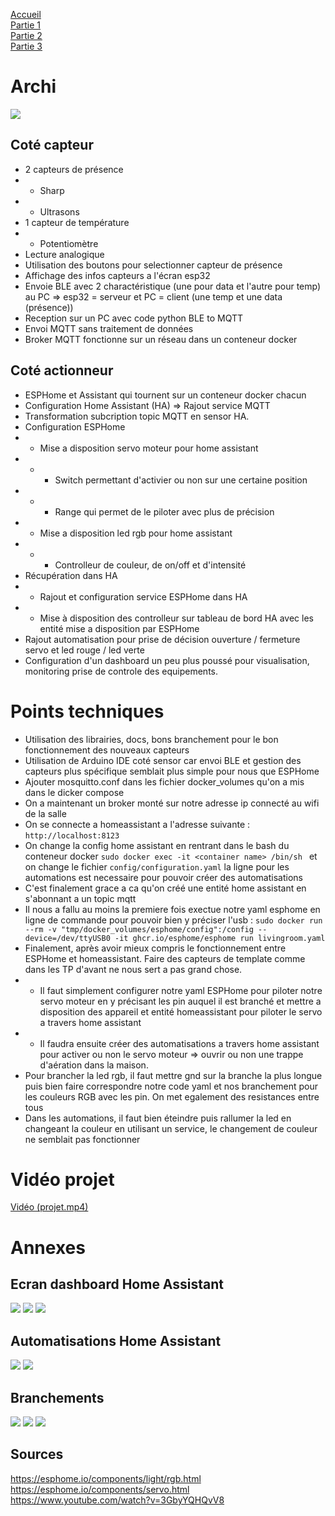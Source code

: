 [Accueil](https://gitlab.com/cpelyon/rob/5irc-2023-2024/eic/sujet_1_tps_eic/S1_G3_Coudrais_Girardin/-/tree/main) </br>
[Partie 1](../Part1) </br>
[Partie 2](../Part2)</br>
[Partie 3](../Part3)

# Archi 
 ![](../images_videos/archi_projet.png) 
## Coté capteur
- 2 capteurs de présence 
- - Sharp 
- - Ultrasons 
- 1 capteur de température 
- - Potentiomètre 
- Lecture analogique 
- Utilisation des boutons pour selectionner capteur de présence 
- Affichage des infos capteurs a l'écran esp32 
- Envoie BLE avec 2 charactéristique (une pour data et l'autre pour temp) au PC => esp32 = serveur et PC = client (une temp et une data (présence))
- Reception sur un PC avec code python BLE to MQTT 
- Envoi MQTT sans traitement de données
- Broker MQTT fonctionne sur un réseau dans un conteneur docker

## Coté actionneur
- ESPHome et Assistant qui tournent sur un conteneur docker chacun
- Configuration Home Assistant (HA) => Rajout service MQTT 
- Transformation subcription topic MQTT en sensor HA.
- Configuration ESPHome
- - Mise a disposition servo moteur pour home assistant
- - - Switch permettant d'activier ou non sur une certaine position
- - - Range qui permet de le piloter avec plus de précision 
- - Mise a disposition led rgb pour home assistant 
- - - Controlleur de couleur, de on/off et d'intensité 
- Récupération dans HA
- - Rajout et configuration service ESPHome dans HA
- - Mise à disposition des controlleur sur tableau de bord HA avec les entité mise a disposition par ESPHome
- Rajout automatisation pour prise de décision ouverture / fermeture servo et led rouge / led verte
- Configuration d'un dashboard un peu plus poussé pour visualisation, monitoring prise de controle des equipements.

# Points techniques 
- Utilisation des librairies, docs, bons branchement pour le bon fonctionnement des nouveaux capteurs
- Utilisation de Arduino IDE coté sensor car envoi BLE et gestion des capteurs plus spécifique semblait plus simple pour nous que ESPHome
- Ajouter mosquitto.conf dans les fichier docker_volumes qu'on a mis dans le dicker compose 
- On a maintenant un broker monté sur notre adresse ip connecté au wifi de la salle 
- On se connecte a homeassistant a l'adresse suivante : `http://localhost:8123`
- On change la config home assistant en rentrant dans le bash du conteneur docker `sudo docker exec -it <container name> /bin/sh
` et on change le fichier `config/configuration.yaml` la ligne pour les automations est necessaire pour pouvoir créer des automatisations
- C'est finalement grace a ca qu'on créé une entité home assistant en s'abonnant a un topic mqtt
- Il nous a fallu au moins la premiere fois exectue notre yaml esphome en ligne de commande pour pouvoir bien y préciser l'usb : `sudo docker run --rm -v "tmp/docker_volumes/esphome/config":/config --device=/dev/ttyUSB0 -it ghcr.io/esphome/esphome run livingroom.yaml`
- Finalement, après avoir mieux compris le fonctionnement entre ESPHome et homeassistant. Faire des capteurs de template comme dans les TP d'avant ne nous sert a pas grand chose.
- - Il faut simplement configurer notre yaml ESPHome pour piloter notre servo moteur en y précisant les pin auquel il est branché et mettre a disposition des appareil et entité homeassistant pour piloter le servo a travers home assistant
- - Il faudra ensuite créer des automatisations a travers home assistant pour activer ou non le servo moteur => ouvrir ou non une trappe d'aération dans la maison.
- Pour brancher la led rgb, il faut mettre gnd sur la branche la plus longue puis bien faire correspondre notre code yaml et nos branchement pour les couleurs RGB avec les pin. On met egalement des resistances entre tous 
- Dans les automations, il faut bien éteindre puis rallumer la led en changeant la couleur en utilisant un service, le changement de couleur ne semblait pas fonctionner

# Vidéo projet 
[Vidéo (projet.mp4)](../images_videos/projet.mp4)

# Annexes 

## Ecran dashboard Home Assistant
 ![](../images_videos/home-home.png) 
 ![](../images_videos/home-admin.png) 
 ![](../images_videos/home-histo.png) 

## Automatisations Home Assistant
 ![](../images_videos/close.png) 
 ![](../images_videos/open.png) 

## Branchements
 ![](../images_videos/rgb-pin.png) 
 ![](../images_videos/branchement_motor.jpg) 
 ![](../images_videos/branchement_sensor.jpg) 


## Sources 
https://esphome.io/components/light/rgb.html </br>
https://esphome.io/components/servo.html </br>
https://www.youtube.com/watch?v=3GbyYQHQvV8 </br>

